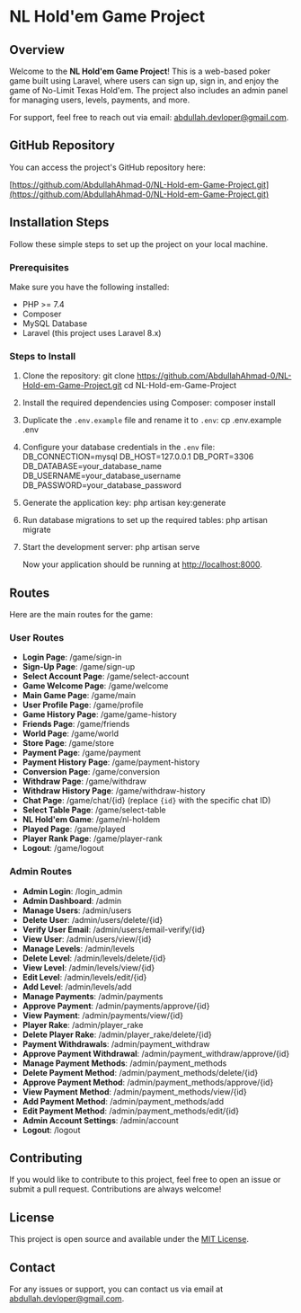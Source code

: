 # NL Hold'em Game Project

## Overview

Welcome to the **NL Hold'em Game Project**! This is a web-based poker game built using Laravel, where users can sign up, sign in, and enjoy the game of No-Limit Texas Hold'em. The project also includes an admin panel for managing users, levels, payments, and more.

For support, feel free to reach out via email: [abdullah.devloper@gmail.com](mailto:abdullah.devloper@gmail.com).

## GitHub Repository

You can access the project's GitHub repository here:

[https://github.com/AbdullahAhmad-0/NL-Hold-em-Game-Project.git](https://github.com/AbdullahAhmad-0/NL-Hold-em-Game-Project.git)

## Installation Steps

Follow these simple steps to set up the project on your local machine.

### Prerequisites

Make sure you have the following installed:

- PHP >= 7.4
- Composer
- MySQL Database
- Laravel (this project uses Laravel 8.x)

### Steps to Install

1. Clone the repository:
   git clone https://github.com/AbdullahAhmad-0/NL-Hold-em-Game-Project.git
   cd NL-Hold-em-Game-Project

2. Install the required dependencies using Composer:
   composer install

3. Duplicate the `.env.example` file and rename it to `.env`:
   cp .env.example .env

4. Configure your database credentials in the `.env` file:
   DB_CONNECTION=mysql
   DB_HOST=127.0.0.1
   DB_PORT=3306
   DB_DATABASE=your_database_name
   DB_USERNAME=your_database_username
   DB_PASSWORD=your_database_password

5. Generate the application key:
   php artisan key:generate

6. Run database migrations to set up the required tables:
   php artisan migrate

8. Start the development server:
   php artisan serve

   Now your application should be running at [http://localhost:8000](http://localhost:8000).

## Routes

Here are the main routes for the game:

### User Routes
- **Login Page**: /game/sign-in
- **Sign-Up Page**: /game/sign-up
- **Select Account Page**: /game/select-account
- **Game Welcome Page**: /game/welcome
- **Main Game Page**: /game/main
- **User Profile Page**: /game/profile
- **Game History Page**: /game/game-history
- **Friends Page**: /game/friends
- **World Page**: /game/world
- **Store Page**: /game/store
- **Payment Page**: /game/payment
- **Payment History Page**: /game/payment-history
- **Conversion Page**: /game/conversion
- **Withdraw Page**: /game/withdraw
- **Withdraw History Page**: /game/withdraw-history
- **Chat Page**: /game/chat/{id} (replace `{id}` with the specific chat ID)
- **Select Table Page**: /game/select-table
- **NL Hold'em Game**: /game/nl-holdem
- **Played Page**: /game/played
- **Player Rank Page**: /game/player-rank
- **Logout**: /game/logout

### Admin Routes
- **Admin Login**: /login_admin
- **Admin Dashboard**: /admin
- **Manage Users**: /admin/users
- **Delete User**: /admin/users/delete/{id}
- **Verify User Email**: /admin/users/email-verify/{id}
- **View User**: /admin/users/view/{id}
- **Manage Levels**: /admin/levels
- **Delete Level**: /admin/levels/delete/{id}
- **View Level**: /admin/levels/view/{id}
- **Edit Level**: /admin/levels/edit/{id}
- **Add Level**: /admin/levels/add
- **Manage Payments**: /admin/payments
- **Approve Payment**: /admin/payments/approve/{id}
- **View Payment**: /admin/payments/view/{id}
- **Player Rake**: /admin/player_rake
- **Delete Player Rake**: /admin/player_rake/delete/{id}
- **Payment Withdrawals**: /admin/payment_withdraw
- **Approve Payment Withdrawal**: /admin/payment_withdraw/approve/{id}
- **Manage Payment Methods**: /admin/payment_methods
- **Delete Payment Method**: /admin/payment_methods/delete/{id}
- **Approve Payment Method**: /admin/payment_methods/approve/{id}
- **View Payment Method**: /admin/payment_methods/view/{id}
- **Add Payment Method**: /admin/payment_methods/add
- **Edit Payment Method**: /admin/payment_methods/edit/{id}
- **Admin Account Settings**: /admin/account
- **Logout**: /logout

## Contributing

If you would like to contribute to this project, feel free to open an issue or submit a pull request. Contributions are always welcome!

## License

This project is open source and available under the [MIT License](LICENSE).

## Contact

For any issues or support, you can contact us via email at [abdullah.devloper@gmail.com](mailto:abdullah.devloper@gmail.com).
